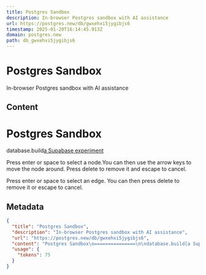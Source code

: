 ```yaml
---
title: Postgres Sandbox
description: In-browser Postgres sandbox with AI assistance
url: https://postgres.new/db/gwxehxi5jygibjs6
timestamp: 2025-01-20T16:14:45.913Z
domain: postgres.new
path: db_gwxehxi5jygibjs6
---
```


# Postgres Sandbox


In-browser Postgres sandbox with AI assistance


## Content

Postgres Sandbox
===============

database.build[a Supabase experiment](https://supabase.com/)

Press enter or space to select a node.You can then use the arrow keys to move the node around. Press delete to remove it and escape to cancel.

Press enter or space to select an edge. You can then press delete to remove it or escape to cancel.

## Metadata

```json
{
  "title": "Postgres Sandbox",
  "description": "In-browser Postgres sandbox with AI assistance",
  "url": "https://postgres.new/db/gwxehxi5jygibjs6",
  "content": "Postgres Sandbox\n===============\n\ndatabase.build[a Supabase experiment](https://supabase.com/)\n\nPress enter or space to select a node.You can then use the arrow keys to move the node around. Press delete to remove it and escape to cancel.\n\nPress enter or space to select an edge. You can then press delete to remove it or escape to cancel.",
  "usage": {
    "tokens": 75
  }
}
```
